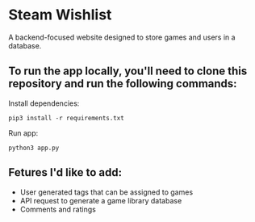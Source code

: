# Steam Wishlist
A backend-focused website designed to store games and users in a database.

## To run the app locally, you'll need to clone this repository and run the following commands:
Install dependencies:
```
pip3 install -r requirements.txt
```

Run app:
```
python3 app.py
```

## Fetures I'd like to add:
- User generated tags that can be assigned to games
- API request to generate a game library database
- Comments and ratings